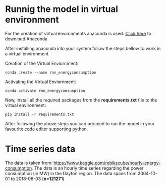 # Runnig the model in virtual environment

For the creation of virtual environments anaconda is used. [Click here](https://www.anaconda.com/distribution/) to download Anaconda

After installing anaconda into your system follow the steps bellow to work in a virtual environment.

Creation of the Virtual Enviornment:
```
conda create --name rnn_energyconsumption
```

Activating the Virtual Enviornment:
```
conda activate rnn_energyconsumption
```

Now, install all the required packages from the **requirements.txt** file to the virtual environment:
```
pip install -r requirements.txt
```

After following the above steps you can proceed to run the model in your favourite code editor supporting python.


# Time series data

The data is taken from: https://www.kaggle.com/robikscube/hourly-energy-consumption. The data is an hourly time series regarding the power consumption (in MW) in the Dayton region. The data spans from 2004-10-01 to 2018-08-03 (**n=121271**)